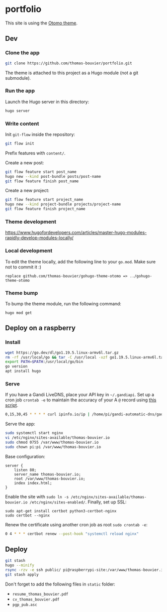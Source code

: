 # portfolio

This site is using the [Otomo theme](https://github.com/thomas-bouvier/gohugo-theme-otomo).

## Dev

### Clone the app

```bash
git clone https://github.com/thomas-bouvier/portfolio.git
```

The theme is attached to this project as a Hugo module (not a git submodule).

### Run the app

Launch the Hugo server in this directory:

```bash
hugo server
```

### Write content

Init `git-flow` inside the repository:

```bash
git flow init
```

Prefix features with `content/`.

Create a new post:

```bash
git flow feature start post_name
hugo new --kind post-bundle posts/post-name
git flow feature finish post_name
```

Create a new project:

```bash
git flow feature start project_name
hugo new --kind project-bundle projects/project-name
git flow feature finish project_name
```

### Theme development

https://www.hugofordevelopers.com/articles/master-hugo-modules-rapidly-develop-modules-locally/

### Local development

To edit the theme locally, add the following line to your `go.mod`. Make sure not to commit it :)

```
replace github.com/thomas-bouvier/gohugo-theme-otomo => ../gohugo-theme-otomo
```

### Theme bump

To bump the theme module, run the following command:

```
hugo mod get
```

## Deploy on a raspberry

### Install

```bash
wget https://go.dev/dl/go1.19.5.linux-armv6l.tar.gz
rm -rf /usr/local/go && tar -C /usr/local -xzf go1.19.5.linux-armv6l.tar.gz
export PATH=$PATH:/usr/local/go/bin
go version
apt install hugo
```

### Serve

If you have a Gandi LiveDNS, place your API key in `~/.gandiapi`. Set up a cron job `crontab -e` to maintain the accuracy of your A `@` record using [this script](https://github.com/brianreumere/gandi-automatic-dns).

```bash
0,15,30,45 * * * * curl ipinfo.io/ip | /home/pi/gandi-automatic-dns/gad -5 -s -d thomas-bouvier.io -r "@"
```

Serve the app:

```bash
sudo systemctl start nginx
vi /etc/nginx/sites-available/thomas-bouvier.io
sudo chmod 0755 /var/www/thomas-bouvier.io
sudo chown pi:pi /var/www/thomas-bouvier.io
```

Base configuration:

```
server {
    listen 80;
    server_name thomas-bouvier.io;
    root /var/www/thomas-bouvier.io;
    index index.html;
}
```

Enable the site with `sudo ln -s /etc/nginx/sites-available/thomas-bouvier.io /etc/nginx/sites-enabled/`. Finally, set up SSL:

```console
sudo apt-get install certbot python3-certbot-nginx
sudo certbot --nginx
```

Renew the certificate using another cron job as root `sudo crontab -e`:

```bash
0 4 * * * certbot renew --post-hook "systemctl reload nginx"
```

## Deploy

```bash
git stash
hugo --minify
rsync -rzv -e ssh public/ pi@raspberrypi-site:/var/www/thomas-bouvier.io/ --delete-after
git stash apply
```

Don't forget to add the following files in `static` folder:

- `resume_thomas_bouvier.pdf`
- `cv_thomas_bouvier.pdf`
- `pgp_pub.asc`
